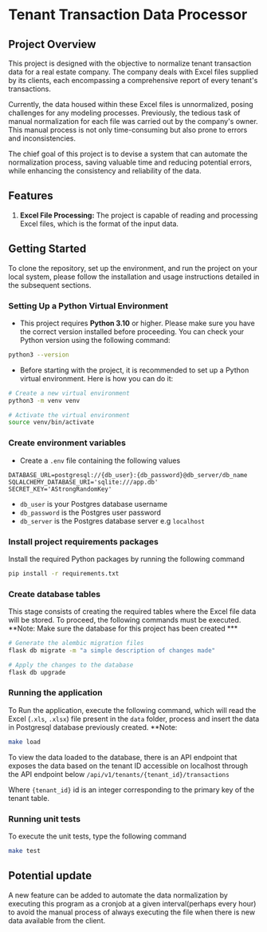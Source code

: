 # Tenant Transaction Data Processor

## Project Overview

This project is designed with the objective to normalize tenant transaction data for a real estate company. The company deals with Excel files supplied by its clients, each encompassing a comprehensive report of every tenant's transactions. 

Currently, the data housed within these Excel files is unnormalized, posing challenges for any modeling processes. Previously, the tedious task of manual normalization for each file was carried out by the company's owner. This manual process is not only time-consuming but also prone to errors and inconsistencies.

The chief goal of this project is to devise a system that can automate the normalization process, saving valuable time and reducing potential errors, while enhancing the consistency and reliability of the data.

## Features
1. **Excel File Processing:** The project is capable of reading and processing Excel files, which is the format of the input data.

## Getting Started

To clone the repository, set up the environment, and run the project on your local system, please follow the installation and usage instructions detailed in the subsequent sections.

### Setting Up a Python Virtual Environment
- This project requires **Python 3.10** or higher. Please make sure you have the correct version installed before proceeding. You can check your Python version using the following command:
```bash
python3 --version
```

- Before starting with the project, it is recommended to set up a Python virtual environment. Here is how you can do it:

```bash
# Create a new virtual environment
python3 -m venv venv

# Activate the virtual environment
source venv/bin/activate
```

### Create environment variables
- Create a `.env` file containing the following values
```
DATABASE_URL=postgresql://{db_user}:{db_password}@db_server/db_name
SQLALCHEMY_DATABASE_URI='sqlite:///app.db'
SECRET_KEY='AStrongRandomKey'
```
- `db_user` is your Postgres database username
- `db_password` is the Postgres user password
- `db_server` is the Postgres database server e.g `localhost`

### Install project requirements packages
Install the required Python packages by running the following command
```bash
pip install -r requirements.txt
```

### Create database tables
This stage consists of creating the required tables where the Excel file data will be stored.
To proceed, the following commands must be executed.
**Note: Make sure the database for this project has been created ***
```bash
# Generate the alembic migration files
flask db migrate -m "a simple description of changes made"

# Apply the changes to the database
flask db upgrade
```

### Running the application
To Run the application, execute the following command, which will read the Excel (`.xls`, `.xlsx`) file present in the `data` folder, process and insert the data in Postgresql database previously created.
**Note:

```bash
make load
```
To view the data loaded to the database, there is an API endpoint that exposes the data based on the tenant ID accessible on localhost through the API endpoint below
`/api/v1/tenants/{tenant_id}/transactions`

Where `{tenant_id}` id is an integer corresponding to the primary key of the tenant table.

### Running unit tests
To execute the unit tests, type the following command

```bash
make test
```

## Potential update
A new feature can be added to automate the data normalization by executing this program as a cronjob at a given interval(perhaps every hour) to avoid the manual process of always executing the file when there is new data available from the client. 


